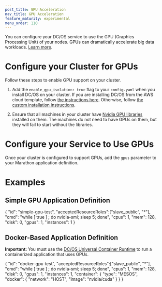 ```yaml
---
post_title: GPU Acceleration
nav_title: GPU Acceleration
feature_maturity: experimental
menu_order: 110 
---
```


You can configure your DC/OS service to use the GPU (Graphics Processing Unit) of your nodes. GPUs can dramatically accelerate big data workloads. [Learn more](http://www.nvidia.com/object/what-is-gpu-computing.html).

# Configure your Cluster for GPUs

Follow these steps to enable GPU support on your cluster. 

1. Add the `enable_gpu_isolation: true` flag to your `config.yaml` when you install DC/OS on your cluster. If you are installing DC/OS from the AWS cloud template, follow [the instructions here](/docs/1.8/administration/installing/cloud/aws/advanced/aws-custom/). Otherwise, follow [the custom installation instructions](/docs/1.8/administration/installing/custom/).

1. Ensure that all machines in your cluster have [Nvidia GPU libraries](https://developer.nvidia.com/gpu-accelerated-libraries) installed on them. The machines do not need to have GPUs on them, but they will fail to start without the libraries.

# Configure your Service to Use GPUs

Once your cluster is configured to support GPUs, add the `gpus` parameter to your Marathon application definition.

# Examples

## Simple GPU Application Definition

{
     "id": "simple-gpu-test",
     "acceptedResourceRoles":["slave_public", "*"],
     "cmd": "while [ true ] ; do nvidia-smi; sleep 5; done",
     "cpus": 1,
     "mem": 128,
     "disk": 0,
     "gpus": 1,
     "instances": 1
}
## Docker-Based Application Definition

**Important:** You must use the [DC/OS Universal Container Runtime](/docs/1.8/usage/containerizers/) to run a containerized application that uses GPUs.

{
     "id": "docker-gpu-test",
     "acceptedResourceRoles":["slave_public", "*"],
     "cmd": "while [ true ] ; do nvidia-smi; sleep 5; done",
     "cpus": 1,
     "mem": 128,
     "disk": 0,
     "gpus": 1,
     "instances": 1,
     "container": {
       "type": "MESOS",
       "docker": {
         "network": "HOST",
         "image": "nvidia/cuda"
       }
     }
   }

